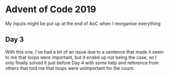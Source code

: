 # Advent of Code 2019

My inputs might be put up at the end of AoC when I reorganise everything

## Day 3
With this one, I've had a bit of an issue due to a sentence that made it seem to me that loops were important, but it ended up not being the case, so I only finally solved it just before Day 4 with some help and reference from others that told me that loops were unimportant for the count.
